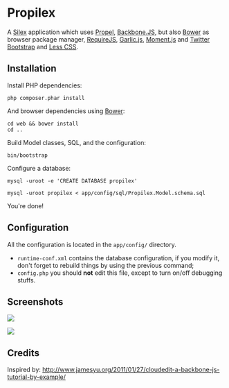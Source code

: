 Propilex
========

A [Silex](http://silex.sensiolabs.org) application which uses
[Propel](http://propelorm.org), [Backbone.JS](http://backbonejs.org/), but also
[Bower](http://twitter.github.com/bower/) as browser package manager,
[RequireJS](http://requirejs.org/), [Garlic.js](garlicjs.org),
[Moment.js](http://momentjs.com/) and [Twitter Bootstrap](http://twitter.github.com/bootstrap/)
and [Less CSS](http://lesscss.org/).


Installation
------------

Install PHP dependencies:

    php composer.phar install


And browser dependencies using [Bower](http://twitter.github.com/bower/):

    cd web && bower install
    cd ..


Build Model classes, SQL, and the configuration:

    bin/bootstrap


Configure a database:

    mysql -uroot -e 'CREATE DATABASE propilex'

    mysql -uroot propilex < app/config/sql/Propilex.Model.schema.sql


You're done!


Configuration
-------------

All the configuration is located in the `app/config/` directory.

* `runtime-conf.xml` contains the database configuration, if you modify it, don't forget to rebuild things by using the previous command;
* `config.php` you should **not** edit this file, except to turn on/off debugging stuffs.


Screenshots
-----------

![](https://raw.github.com/willdurand/Propilex/master/doc/screenshot_1.png)

![](https://raw.github.com/willdurand/Propilex/master/doc/screenshot_2.png)


Credits
-------

Inspired by: http://www.jamesyu.org/2011/01/27/cloudedit-a-backbone-js-tutorial-by-example/
